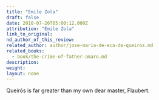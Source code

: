 ```yaml
---
title: "Emile Zola"
draft: false
date: 2010-07-26T05:00:12.000Z
attribution: "Emile Zola"
link_to_original:
nd_author_of_this_review:
related_author: author/jose-maria-de-eca-de-queiros.md
related_books:
  - book/the-crime-of-father-amaro.md
description:
weight:
layout: none
---
```

Queirós is far greater than my own dear master, Flaubert.


